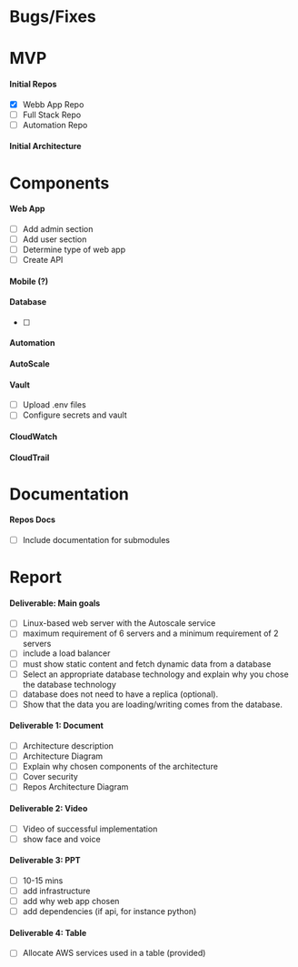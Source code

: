 # Bugs/Fixes
# MVP
#### Initial Repos
- [x] Webb App Repo
- [ ] Full Stack Repo
- [ ] Automation Repo
#### Initial Architecture
# Components
#### Web App
- [ ] Add admin section
- [ ] Add user section
- [ ] Determine type of web app
- [ ] Create API
#### Mobile (?)
#### Database
- [ ]
#### Automation
#### AutoScale
#### Vault
- [ ] Upload .env files
- [ ] Configure secrets and vault
#### CloudWatch
#### CloudTrail
# Documentation
#### Repos Docs
- [ ] Include documentation for submodules
# Report
#### Deliverable: Main goals
- [ ] Linux-based web server with the Autoscale service
- [ ] maximum requirement of 6 servers and a minimum requirement of 2 servers
- [ ] include a load balancer
- [ ] must show static content and fetch dynamic data from a database
- [ ] Select an appropriate database technology and explain why you chose the database technology
- [ ] database does not need to have a replica (optional).
- [ ] Show that the data you are loading/writing comes from the database.
#### Deliverable 1: Document
- [ ] Architecture description
- [ ] Architecture Diagram
- [ ] Explain why chosen components of the architecture
- [ ] Cover security
- [ ] Repos Architecture Diagram
#### Deliverable 2: Video
- [ ] Video of successful implementation
- [ ] show face and voice
#### Deliverable 3: PPT
- [ ] 10-15 mins
- [ ] add infrastructure
- [ ] add why web app chosen
- [ ] add dependencies (if api, for instance python)
#### Deliverable 4: Table
- [ ] Allocate AWS services used in a table (provided)